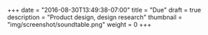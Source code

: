 +++
date = "2016-08-30T13:49:38-07:00"
title = "Due"
draft = true
description = "Product design, design research"
thumbnail = "img/screenshot/soundtable.png"
weight = 0
+++
